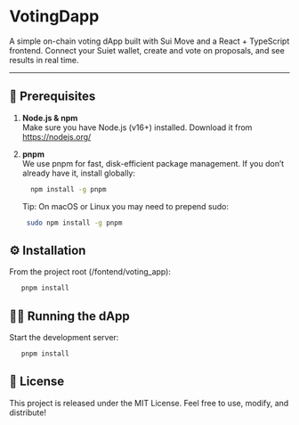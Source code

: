 # VotingDapp

A simple on-chain voting dApp built with Sui Move and a React + TypeScript frontend. Connect your Suiet wallet, create and vote on proposals, and see results in real time.

---

## 🚀 Prerequisites

1. **Node.js & npm**  
   Make sure you have Node.js (v16+) installed. Download it from https://nodejs.org/

2. **pnpm**  
   We use pnpm for fast, disk-efficient package management. If you don’t already have it, install globally:

   ```bash
     npm install -g pnpm
   ```
   Tip: On macOS or Linux you may need to prepend sudo:
    ```bash
     sudo npm install -g pnpm
   ```
## ⚙️ Installation

From the project root (/fontend/voting_app):
  ```bash
     pnpm install
   ```

## 🏃‍♂️ Running the dApp
Start the development server:
  ```bash
     pnpm install
   ```
## 📝 License

This project is released under the MIT License. Feel free to use, modify, and distribute!



